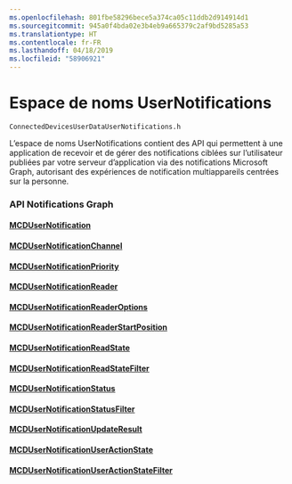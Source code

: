 ```yaml
---
ms.openlocfilehash: 801fbe58296bece5a374ca05c11ddb2d914914d1
ms.sourcegitcommit: 945a0f4bda02e3b4eb9a665379c2af9bd5285a53
ms.translationtype: HT
ms.contentlocale: fr-FR
ms.lasthandoff: 04/18/2019
ms.locfileid: "58906921"
---
```

# <a name="usernotifications-namespace"></a>Espace de noms UserNotifications
```
ConnectedDevicesUserDataUserNotifications.h
```
L’espace de noms UserNotifications contient des API qui permettent à une application de recevoir et de gérer des notifications ciblées sur l’utilisateur publiées par votre serveur d’application via des notifications Microsoft Graph, autorisant des expériences de notification multiappareils centrées sur la personne. 

### <a name="graph-notifications-apis"></a>API Notifications Graph

#### <a name="mcdusernotificationmcdusernotificationmd"></a>[MCDUserNotification](MCDUserNotification.md)
#### <a name="mcdusernotificationchannelmcdusernotificationchannelmd"></a>[MCDUserNotificationChannel](MCDUserNotificationChannel.md)
#### <a name="mcdusernotificationprioritymcdusernotificationprioritymd"></a>[MCDUserNotificationPriority](MCDUserNotificationPriority.md)
#### <a name="mcdusernotificationreadermcdusernotificationreadermd"></a>[MCDUserNotificationReader](MCDUserNotificationReader.md)
#### <a name="mcdusernotificationreaderoptionsmcdusernotificationreaderoptionsmd"></a>[MCDUserNotificationReaderOptions](MCDUserNotificationReaderOptions.md)
#### <a name="mcdusernotificationreaderstartpositionmcdusernotificationreaderstartpositionmd"></a>[MCDUserNotificationReaderStartPosition](MCDUserNotificationReaderStartPosition.md)
#### <a name="mcdusernotificationreadstatemcdusernotificationreadstatemd"></a>[MCDUserNotificationReadState](MCDUserNotificationReadState.md)
#### <a name="mcdusernotificationreadstatefiltermcdusernotificationreadstatefiltermd"></a>[MCDUserNotificationReadStateFilter](MCDUserNotificationReadStateFilter.md)
#### <a name="mcdusernotificationstatusmcdusernotificationstatusmd"></a>[MCDUserNotificationStatus](MCDUserNotificationStatus.md)
#### <a name="mcdusernotificationstatusfiltermcdusernotificationstatusfiltermd"></a>[MCDUserNotificationStatusFilter](MCDUserNotificationStatusFilter.md)
#### <a name="mcdusernotificationupdateresultmcdusernotificationupdateresultmd"></a>[MCDUserNotificationUpdateResult](MCDUserNotificationUpdateResult.md)
#### <a name="mcdusernotificationuseractionstatemcdusernotificationuseractionstatemd"></a>[MCDUserNotificationUserActionState](MCDUserNotificationUserActionState.md)
#### <a name="mcdusernotificationuseractionstatefiltermcdusernotificationuseractionstatefiltermd"></a>[MCDUserNotificationUserActionStateFilter](MCDUserNotificationUserActionStateFilter.md)

